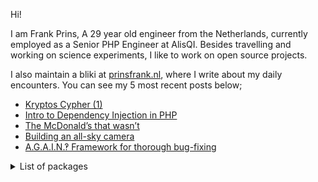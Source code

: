 Hi!

I am Frank Prins, A 29 year old engineer from the Netherlands, currently employed as a Senior PHP Engineer at AlisQI.
Besides travelling and working on science experiments, I like to work on open source projects.

I also maintain a bliki at [prinsfrank.nl](https://prinsfrank.nl), where I write about my daily encounters. You can see my 5 most recent posts below;

<!--START_SECTION:feed-->
* [Kryptos Cypher (1)](https:&#x2F;&#x2F;prinsfrank.nl&#x2F;2024&#x2F;05&#x2F;07&#x2F;Kryptos-cypher-does-RQ-mean-e-for-k4)
* [Intro to Dependency Injection in PHP](https:&#x2F;&#x2F;prinsfrank.nl&#x2F;2024&#x2F;05&#x2F;03&#x2F;Intro-to-dependency-injection-in-PHP)
* [The McDonald’s that wasn’t](https:&#x2F;&#x2F;prinsfrank.nl&#x2F;2024&#x2F;03&#x2F;04&#x2F;The_McDonalds_that_wasnt)
* [Building an all-sky camera](https:&#x2F;&#x2F;prinsfrank.nl&#x2F;2024&#x2F;02&#x2F;13&#x2F;Building-an-all-sky-camera)
* [A.G.A.I.N.‽ Framework for thorough bug-fixing](https:&#x2F;&#x2F;prinsfrank.nl&#x2F;2023&#x2F;08&#x2F;28&#x2F;AGAIN_Framework_for_thorough_bugfixing)
<!--END_SECTION:feed-->

<details>
    <summary>List of packages</summary>

| Title                                                                                                                             | Description                                | Active |                                                                                          |
|-----------------------------------------------------------------------------------------------------------------------------------|--------------------------------------------|--------|------------------------------------------------------------------------------------------|
| [prinsfrank/standards](https://packagist.org/packages/prinsfrank/standards)                                                       | A collection of standards as enums         | ✅      | ![](https://img.shields.io/packagist/dt/prinsfrank/standards)                            |
| [prinsfrank/enums](https://packagist.org/packages/prinsfrank/enums)                                                               | Working with enums in PHP made easier      | ✅      | ![](https://img.shields.io/packagist/dt/prinsfrank/enums)                                |
| [prinsfrank/composer-version-lock](https://packagist.org/packages/prinsfrank/composer-version-lock)                               | Lock composer version to a version         | ❌ EOL  | ![](https://img.shields.io/packagist/dt/prinsfrank/composer-version-lock)                |
| [prinsfrank/transliteration](https://packagist.org/packages/prinsfrank/transliteration)                                           | A typed transliteration wrapper            | ✅      | ![](https://img.shields.io/packagist/dt/prinsfrank/transliteration)                      |
| [prinsfrank/arithmetic-operations-floating-point](https://packagist.org/packages/prinsfrank/arithmetic-operations-floating-point) | Floating point arithmetics                 | ✅      | ![](https://img.shields.io/packagist/dt/prinsfrank/arithmetic-operations-floating-point) |
| [prinsfrank/measurement-unit](https://packagist.org/packages/prinsfrank/measurement-unit)                                         | A collection of measurement units          | ✅      | ![](https://img.shields.io/packagist/dt/prinsfrank/measurement-unit)                     |
| [prinsfrank/php-geo-svg](https://packagist.org/packages/prinsfrank/php-geo-svg)                                                   | Generate and display maps in SVG           | ✅      | ![](https://img.shields.io/packagist/dt/prinsfrank/php-geo-svg)                          |
| [prinsfrank/jsonapi-openapi-spec-generator](https://packagist.org/packages/prinsfrank/jsonapi-openapi-spec-generator)             | Generate an openapi spec for jsonapi       | ✅      | ![](https://img.shields.io/packagist/dt/prinsfrank/jsonapi-openapi-spec-generator)       |
| [prinsfrank/indenting-persistent-blade-compiler](https://packagist.org/packages/prinsfrank/indenting-persistent-blade-compiler)   | Persist indenting in blade templates       | ✅      | ![](https://img.shields.io/packagist/dt/prinsfrank/indenting-persistent-blade-compiler)  |
| [prinsfrank/php-validated-properties-phpstan](https://packagist.org/packages/prinsfrank/php-validated-properties-phpstan)         | PHPStan extension for validated properties | ✅      | ![](https://img.shields.io/packagist/dt/prinsfrank/php-validated-properties-phpstan)     |
| [prinsfrank/laravel-leash](https://packagist.org/packages/prinsfrank/laravel-leash)                                               | Leash Laravel container                    | ✅      | ![](https://img.shields.io/packagist/dt/prinsfrank/laravel-leash)                        |
| [prinsfrank/phpunit-laravel-leash](https://packagist.org/packages/prinsfrank/phpunit-laravel-leash)                               | Leash Laravel container in PHPUnit         | ✅      | ![](https://img.shields.io/packagist/dt/prinsfrank/phpunit-laravel-leash)                |
| [prinsfrank/php-validated-properties](https://packagist.org/packages/prinsfrank/php-validated-properties)                         | Validated properties using attributes      | ✅      | ![](https://img.shields.io/packagist/dt/prinsfrank/php-validated-properties)             |
| [prinsfrank/colors](https://packagist.org/packages/prinsfrank/colors)                                                             | Working with Colors in PHP                 | ✅      | ![](https://img.shields.io/packagist/dt/prinsfrank/colors)                               |
| [prinsfrank/container](https://packagist.org/packages/prinsfrank/container)                                                       | A strict container package                 | ✅      | ![](https://img.shields.io/packagist/dt/prinsfrank/container)                            |
| [prinsfrank/mrtd](https://packagist.org/packages/prinsfrank/mrtd)                                                                 | Machine Readable Travel document parsing   | ✅      | ![](https://img.shields.io/packagist/dt/prinsfrank/mrtd)                                 |
| [prinsfrank/larastan-architecture-rules](https://packagist.org/packages/prinsfrank/larastan-architecture-rules)                   | Architecture rules for Larastan            | ✅      | ![](https://img.shields.io/packagist/dt/prinsfrank/larastan-architecture-rules)          |
| [prinsfrank/arithmetic-operations-bcmath](https://packagist.org/packages/prinsfrank/arithmetic-operations-bcmath)                 | Arithmetic operations in BCMath            | ✅      | ![](https://img.shields.io/packagist/dt/prinsfrank/arithmetic-operations-bcmath)         |
| [prinsfrank/arithmetic-operations-implementation](https://packagist.org/packages/prinsfrank/arithmetic-operations-implementation) | Virtual package for arithmetic operations  | ✅      | ![](https://img.shields.io/badge/virtual-8A2BE2)                                         |

</details>
